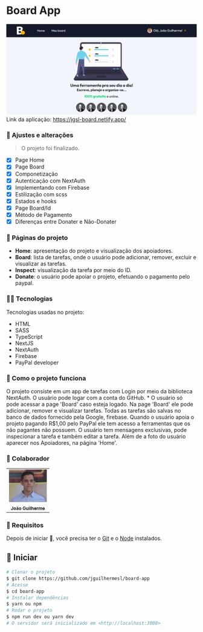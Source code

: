 # Board App

<img src="./public/images/images.png" />
Link da aplicação: <a target="_blank" href="https://jgsl-board.netlify.app/">https://jgsl-board.netlify.app/
</a>

### 💼 Ajustes e alterações

> O projeto foi finalizado.

- [x] Page Home 
- [x] Page Board 
- [x] Componetização 
- [x] Autenticação com NextAuth
- [x] Implementando com Firebase 
- [x] Estilização com scss
- [x] Estados e hooks
- [x] Page Board/Id
- [x] Método de Pagamento 
- [x] Diferenças entre Donater e Não-Donater

### 📁 Páginas do projeto

- **Home**: apresentação do projeto e visualização dos apoiadores.
- **Board**: lista de tarefas, onde o usuário pode adicionar, remover, excluir e visualizar as tarefas.
- **Inspect**: visualização da tarefa por meio do ID.
- **Donate**: o usuário pode apoiar o projeto, efetuando o pagamento pelo paypal.

### 👨‍💻 Tecnologias
Tecnologias usadas no projeto:

<ul>
    <li>HTML</li>
    <li>SASS</li>
    <li>TypeScript</li>
    <li>NextJS</li>
    <li>NextAuth</li>
    <li>Firebase</li>
    <li>PayPal developer</li>
</ul>

### 💼 Como o projeto funciona

O projeto consiste em um app de tarefas com Login por meio da biblioteca NextAuth.
O usuário pode logar com a conta do GitHub. * O usuário só pode acessar a page 'Board' caso esteja logado.
Na page 'Board' ele pode adicionar, remover e visualizar tarefas. 
Todas as tarefas são salvas no banco de dados fornecido pela Google, firebase.
Quando o usuário apoia o projeto pagando R$1,00 pelo PayPal ele tem acesso a ferramentas que os não pagantes não possuem.
O usuário tem mensagens exclusivas, pode inspecionar a tarefa e também editar a tarefa.
Além de a foto do usuário aparecer nos Apoiadores, na página 'Home'.

### 🤝 Colaborador

<table>
  <tr>
    <td align="center">
      <a href="#">
        <img src="./public/images/gui-foto.png" width="100px;" alt="Foto do João Guilherme no GitHub"/><br>
        <sub>
          <b>João Guilherme</b>
        </sub>
      </a>
    </td>
  </tr>
</table>

### :closed_book: Requisitos ##

Depois de iniciar :checkered_flag:, você precisa ter o  [Git](https://git-scm.com) e o [Node](https://nodejs.org/en/) instalados.

## :checkered_flag: Iniciar ##

```bash
# Clonar o projeto
$ git clone https://github.com/jguilhermesl/board-app
# Acesse
$ cd board-app
# Instalar dependências
$ yarn ou npm 
# Rodar o projeto
$ npm run dev ou yarn dev
# O servidor será inicializado em <http://localhost:3000>
```